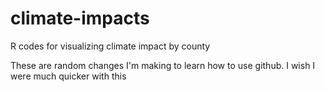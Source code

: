 # climate-impacts
R codes for visualizing climate impact by county

These are random changes I'm making to learn how to use github. I wish I were much quicker with this
